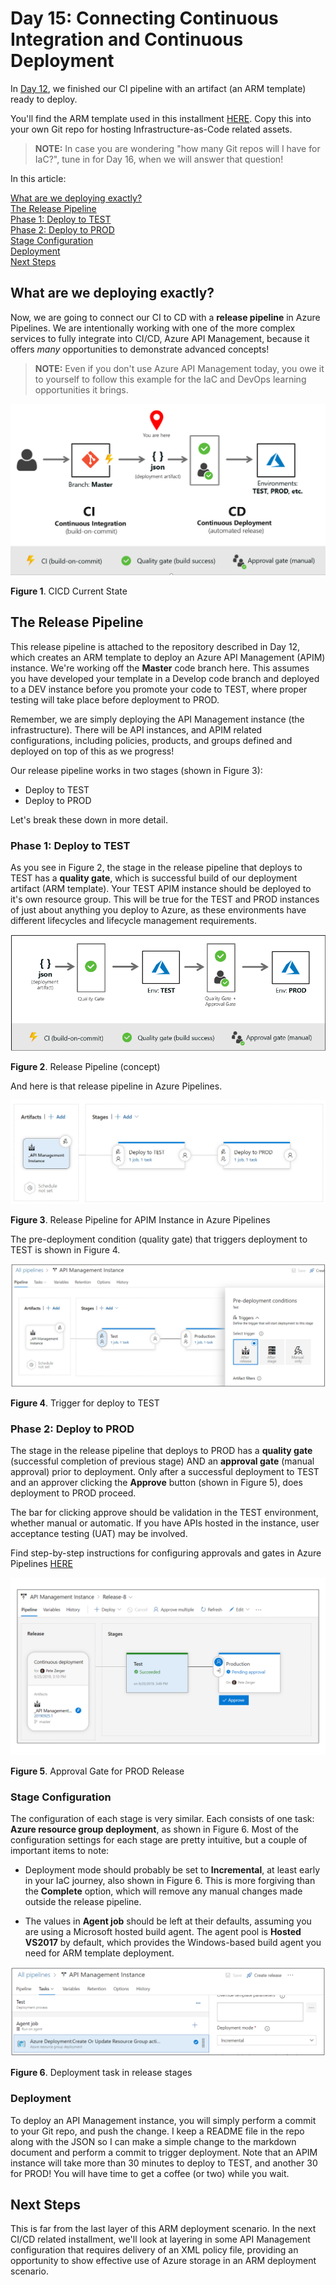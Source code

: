 # Day 15: Connecting Continuous Integration and Continuous Deployment

In [Day 12](https://github.com/starkfell/100DaysOfIaC/blob/master/articles/day.12.contin.integration.md), we finished our CI pipeline with an artifact (an ARM template) ready to deploy.

You'll find the ARM template used in this installment [HERE](../resources/apim_instance/). Copy this into your own Git repo for hosting Infrastructure-as-Code related assets. 

> **NOTE:** In case you are wondering "how many Git repos will I have for IaC?", tune in for Day 16, when we will answer that question!

In this article:

[What are we deploying exactly?](#what-are-we-deploying-exactly) <br/>
[The Release Pipeline](The-release-pipeline) <br/>
[Phase 1: Deploy to TEST](#phase-1-deploy-to-test) <br/>
[Phase 2: Deploy to PROD](#phase-2-deploy-to-prod) <br/>
[Stage Configuration](#stage-configuration) <br/>
[Deployment](#deployment) <br/>
[Next Steps](#next-steps) <br/>

## What are we deploying exactly?

Now, we are going to connect our CI to CD with a **release pipeline** in Azure Pipelines. We are intentionally working with one of the more complex services to fully integrate into CI/CD, Azure API Management, because it offers *many* opportunities to demonstrate advanced concepts!

> **NOTE:** Even if you don't use Azure API Management today, you owe it to yourself to follow this example for the IaC and DevOps learning opportunities it brings.

![CICD Current State](../images/day15/Fig1.curr.state.PNG)

**Figure 1**. CICD Current State

## The Release Pipeline

This release pipeline is attached to the repository described in Day 12, which creates an ARM template to deploy an Azure API Management (APIM) instance. We're working off the **Master** code branch here. This assumes you have developed your template in a Develop code branch and deployed to a DEV instance before you promote your code to TEST, where proper testing will take place before deployment to PROD.

Remember, we are simply deploying the API Management instance (the infrastructure). There will be API instances, and APIM related configurations, including policies, products, and groups defined and deployed on top of this as we progress!

Our release pipeline works in two stages (shown in Figure 3):

- Deploy to TEST
- Deploy to PROD

Let's break these down in more detail.

### Phase 1: Deploy to TEST

As you see in Figure 2, the stage in the release pipeline that deploys to TEST has a **quality gate**, which is successful build of our deployment artifact (ARM template). Your TEST APIM instance should be deployed to it's own resource group. This will be true for the TEST and PROD instances of just about anything you deploy to Azure, as these environments have different lifecycles and lifecycle management requirements.

![Rel Pipe in AZDO](../images/day15/Fig2.rel.pipe.png)

**Figure 2**. Release Pipeline (concept)

And here is that release pipeline in Azure Pipelines.

![Rel Pipe in AZDO](../images/day15/Fig3.rel.pipe.azdo.PNG)

**Figure 3**. Release Pipeline for APIM Instance in Azure Pipelines

The pre-deployment condition (quality gate) that triggers deployment to TEST is shown in Figure 4.

![Release trigger for test](../images/day15/Fig4.test.trigger.PNG)

**Figure 4**. Trigger for deploy to TEST

### Phase 2: Deploy to PROD

The stage in the release pipeline that deploys to PROD has a **quality gate** (successful completion of previous stage) AND an **approval gate** (manual approval) prior to deployment. Only after a successful deployment to TEST and an approver clicking the **Approve** button (shown in Figure 5), does deployment to PROD proceed.

The bar for clicking approve should be validation in the TEST environment, whether manual or automatic. If you have APIs hosted in the instance, user acceptance testing (UAT) may be involved.

Find step-by-step instructions for configuring approvals and gates in Azure Pipelines [HERE](https://docs.microsoft.com/en-us/azure/devops/pipelines/release/deploy-using-approvals?view=azure-devops)

![Rel Pipe in AZDO](../images/day15/Fig5.app.gate.png)

**Figure 5**. Approval Gate for PROD Release

### Stage Configuration

The configuration of each stage is very similar. Each consists of one task: **Azure resource group deployment**, as shown in Figure 6. Most of the configuration settings for each stage are pretty intuitive, but a couple of important items to note:

- Deployment mode should probably be set to **Incremental**, at least early in your IaC journey, also shown in Figure 6. This is more forgiving than the **Complete** option, which will remove any manual changes made outside the release pipeline.
  
- The values in **Agent job** should be left at their defaults, assuming you are using a Microsoft hosted build agent. The agent pool is **Hosted VS2017** by default, which provides the Windows-based build agent you need for ARM template deployment.

![Release pipe task](../images/day15/Fig6.deploy.task.png)

**Figure 6**. Deployment task in release stages

### Deployment

To deploy an API Management instance, you will simply perform a commit to your Git repo, and push the change. I keep a README file in the repo along with the JSON so I can make a simple change to the markdown document and perform a commit to trigger deployment. Note that an APIM instance will take more than 30 minutes to deploy to TEST, and another 30 for PROD! You will have time to get a coffee (or two) while you wait.

## Next Steps

This is far from the last layer of this ARM deployment scenario. In the next CI/CD related installment, we'll look at layering in some API Management configuration that requires delivery of an XML policy file, providing an opportunity to show effective use of Azure storage in an ARM deployment scenario.
